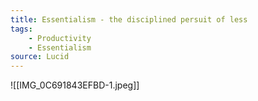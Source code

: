 ```yaml
---
title: Essentialism - the disciplined persuit of less
tags:
    - Productivity
    - Essentialism
source: Lucid
---
```


![[IMG_0C691843EFBD-1.jpeg]]